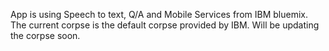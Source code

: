 App is using Speech to text, Q/A and Mobile Services from IBM bluemix. The current corpse is the default corpse provided by IBM. Will be updating the corpse soon.